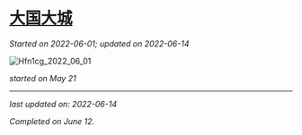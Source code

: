 # [大国大城](https://github.com/askming/Personal-reading/issues/15)

_Started on 2022-06-01; updated on 2022-06-14_

![Hfn1cg_2022_06_01](https://cdn.jsdelivr.net/gh/askming/upic@master/uPic/Hfn1cg_2022_06_01.jpg)

_started on May 21_

---

_last updated on: 2022-06-14_

_Completed on June 12._